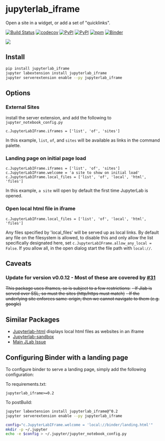 # jupyterlab_iframe

Open a site in a widget, or add a set of "quicklinks".

[![Build Status](https://github.com/timkpaine/jupyterlab_iframe/workflows/Build%20Status/badge.svg?branch=main)](https://github.com/timkpaine/jupyterlab_iframe/actions?query=workflow%3A%22Build+Status%22)
[![codecov](https://codecov.io/gh/timkpaine/jupyterlab_iframe/branch/main/graph/badge.svg)](https://codecov.io/gh/timkpaine/jupyterlab_iframe)
[![PyPI](https://img.shields.io/pypi/l/jupyterlab_iframe.svg)](https://pypi.python.org/pypi/jupyterlab_iframe)
[![PyPI](https://img.shields.io/pypi/v/jupyterlab_iframe.svg)](https://pypi.python.org/pypi/jupyterlab_iframe)
[![npm](https://img.shields.io/npm/v/jupyterlab_iframe.svg)](https://www.npmjs.com/package/jupyterlab_iframe)
[![Binder](https://mybinder.org/badge_logo.svg)](https://mybinder.org/v2/gh/timkpaine/jupyterlab_iframe/main?urlpath=lab)

![](https://raw.githubusercontent.com/timkpaine/jupyterlab_iframe/main/docs/example1.gif)

## Install

```bash
pip install jupyterlab_iframe
jupyter labextension install jupyterlab_iframe
jupyter serverextension enable --py jupyterlab_iframe
```

## Options

### External Sites

install the server extension, and add the following to `jupyter_notebook_config.py`

```python3
c.JupyterLabIFrame.iframes = ['list', 'of', 'sites']
```

In this example, `list`, `of`, and `sites` will be available as links in the command palette.

### Landing page on initial page load

```python3
c.JupyterLabIFrame.iframes = ['list', 'of', 'sites']
c.JupyterLabIFrame.welcome = 'a site to show on initial load'
c.JupyterLabIFrame.local_files = ['list', 'of', 'local', 'html', 'files']
```

In this example, `a site` will open by default the first time JupyterLab is opened.

### Open local html file in iframe

```python3
c.JupyterLabIFrame.local_files = ['list', 'of', 'local', 'html', 'files']
```

Any files specified by 'local_files' will be served up as local links. By default any file on the filesystem is allowed, to disable this and only allow the list specifically designated here, set `c.JupyterLabIFrame.allow_any_local = False`. If you allow all, in the open dialog start the file path with `local://`.

## Caveats

### Update for version v0.0.12 - Most of these are covered by [#31](https://github.com/timkpaine/jupyterlab_iframe/issues/31)

~~This package uses iframes, so is subject to a few restrictions:~~
~~- If Jlab is served over SSL, so must the sites (http/https must match)~~
~~- If the underlying site enforces same-origin, then we cannot navigate to them (e.g. google)~~


## Similar Packages

- [Jupyterlab-html](https://github.com/mflevine/jupyterlab_html) displays local html files as websites in an iframe
- [Jupyterlab-sandbox](https://github.com/canavandl/jupyterlab_sandbox)
- [Main JLab Issue](https://github.com/jupyterlab/jupyterlab/issues/2369)



## Configuring Binder with a landing page

To configure binder to serve a landing page, simply add the following configuration:

To requirements.txt:

`jupyterlab_iframe>=0.2`

To postBuild:

```bash
jupyter labextension install jupyterlab_iframe@^0.2
jupyter serverextension enable --py jupyterlab_iframe

config="c.JupyterLabIFrame.welcome = 'local://binder/landing.html'"
mkdir -p ~/.jupyter
echo -e $config > ~/.jupyter/jupyter_notebook_config.py
```

